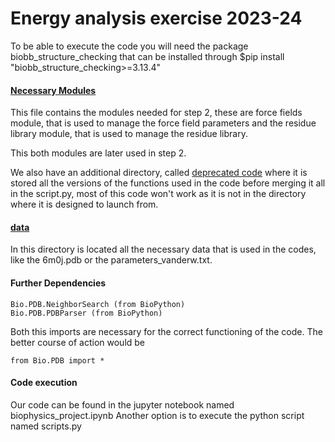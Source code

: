 # Energy analysis exercise 2023-24

To be able to execute the code you will need the package biobb_structure_checking that can be installed through \$pip install "biobb_structure_checking\>=3.13.4"

#### [Necessary Modules](./modules_classes.py)

This file contains the modules needed for step 2, these are force fields module, that is used to manage the force field parameters and the residue library module, that is used to manage the residue library.

This both modules are later used in step 2.

We also have an additional directory, called [deprecated code](Deprecated_code) where it is stored all the versions of the functions used in the code before merging it all in the script.py, most of this code won't work as it is not in the directory where it is designed to launch from.

#### [data](./assignment_data)

In this directory is located all the necessary data that is used in the codes, like the 6m0j.pdb or the parameters_vanderw.txt.

#### Further Dependencies

```
Bio.PDB.NeighborSearch (from BioPython)
Bio.PDB.PDBParser (from BioPython)
```
Both this imports are necessary for the correct functioning of the code.
The better course of action would be
```
from Bio.PDB import *
```


#### Code execution
Our code can be found in the jupyter notebook named biophysics_project.ipynb
Another option is to execute the python script named scripts.py
